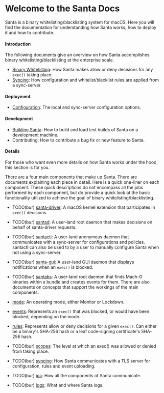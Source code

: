 # Welcome to the Santa Docs

Santa is a binary whitelisting/blacklisting system for macOS. Here you will find the documentation for understanding how Santa works, how to deploy it and how to contribute.

#### Introduction

The following documents give an overview on how Santa accomplishes binary whitelisting/blacklisting at the enterprise scale.

- [Binary Whitelisting](introduction/binary-whitelisting-overview.md): How Santa makes allow or deny decisions for any `exec()` taking place.
- [Syncing](introduction/syncing-overview.md): How configuration and whitelist/blacklist rules are applied from a sync-server.

#### Deployment

* [Configuration](deployment/configuration.md): The local and sync-server configuration options.

#### Development

* [Building Santa](development/building.md): How to build and load test builds of Santa on a development machine.
* Contributing: How to contribute a bug fix or new feature to Santa.

#### Details

For those who want even more details on how Santa works under the hood, this section is for you.

There are a four main components that make up Santa. There are documents explaining each piece in detail. Here is a quick one-liner on each component. These quick descriptions do not encompass all the jobs performed by each component, but do provide a quick look at the basic functionality utilized to achieve the goal of binary whitelisting/blacklisting.

* TODO(bur) [santa-driver](details/santa-driver.md): A macOS kernel extension that participates in `exec()` decisions.
* TODO(bur) [santad](details/santad.md): A user-land root daemon that makes decisions on behalf of santa-driver requests.
* TODO(bur) [santactl](details/santactl.md): A user-land anonymous daemon that communicates with a sync-server for configurations and policies. santactl can also be used to by a user to manually configure Santa when not using a sync-server.
* TODO(bur) [santa-gui](details/santa-gui.md): A user-land GUI daemon that displays notifications when an `exec()` is blocked.
* TODO(bur) [santabs](details/santabs.md): A user-land root daemon that finds Mach-O binaries within a bundle and creates events for them. 
There are also documents on concepts that support the workings of the main components.

* [mode](details/mode.md): An operating mode, either Monitor or Lockdown.
* [events](details/events.md): Represents an `exec()` that was blocked, or would have been blocked, depending on the mode.
* [rules](details/rules.md): Represents allow or deny decisions for a given `exec()`. Can either be a binary's SHA-256 hash or a leaf code-signing certificate's SHA-256 hash.
* TODO(bur) [scopes](details/scopes.md): The level at which an exec() was allowed or denied from taking place.
* TODO(bur) [syncing](details/syncing.md): How Santa communicates with a TLS server for configuration, rules and event uploading.
* TODO(bur) [ipc](details/ipc.md): How all the components of Santa communicate.
* TODO(bur) [logs](details/logs.md): What and where Santa logs.
